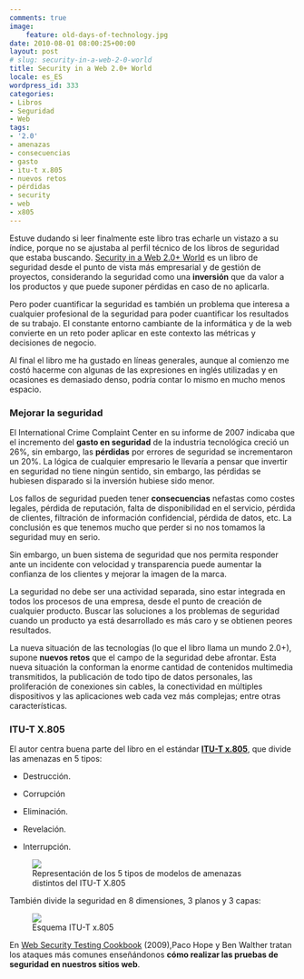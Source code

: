 ```yaml
---
comments: true
image:
    feature: old-days-of-technology.jpg
date: 2010-08-01 08:00:25+00:00
layout: post
# slug: security-in-a-web-2-0-world
title: Security in a Web 2.0+ World
locale: es_ES
wordpress_id: 333
categories:
- Libros
- Seguridad
- Web
tags:
- '2.0'
- amenazas
- consecuencias
- gasto
- itu-t x.805
- nuevos retos
- pérdidas
- security
- web
- x805
---
```


Estuve dudando si leer finalmente este libro tras echarle un vistazo a su índice, porque no se ajustaba al perfil técnico de los libros de seguridad que estaba buscando. [Security in a Web 2.0+ World](http://books.google.es/books?id=hzppPgAACAAJ) es un libro de seguridad desde el punto de vista más empresarial y de gestión de proyectos, considerando la seguridad como una **inversión** que da valor a los productos y que puede suponer pérdidas en caso de no aplicarla.

Pero poder cuantificar la seguridad es también un problema que interesa a cualquier profesional de la seguridad para poder cuantificar los resultados de su trabajo. El constante entorno cambiante de la informática y de la web convierte en un reto poder aplicar en este contexto las métricas y decisiones de negocio.

Al final el libro me ha gustado en líneas generales, aunque al comienzo me costó hacerme con algunas de las expresiones en inglés utilizadas y en ocasiones es demasiado denso, podría contar lo mismo en mucho menos espacio.




### Mejorar la seguridad


El International Crime Complaint Center en su informe de 2007 indicaba que el incremento del **gasto en seguridad** de la industria tecnológica creció un 26%, sin embargo, las **pérdidas** por errores de seguridad se incrementaron un 20%. La lógica de cualquier empresario le llevaría a pensar que invertir en seguridad no tiene ningún sentido, sin embargo, las pérdidas se hubiesen disparado si la inversión hubiese sido menor.

Los fallos de seguridad pueden tener **consecuencias** nefastas como costes legales, pérdida de reputación, falta de disponibilidad en el servicio, pérdida de clientes, filtración de información confidencial, pérdida de datos, etc. La conclusión es que tenemos mucho que perder si no nos tomamos la seguridad muy en serio.

Sin embargo, un buen sistema de seguridad que nos permita responder ante un incidente con velocidad y transparencia puede aumentar la confianza de los clientes y mejorar la imagen de la marca.

La seguridad no debe ser una actividad separada, sino estar integrada en todos los procesos de una empresa, desde el punto de creación de cualquier producto. Buscar las soluciones a los problemas de seguridad cuando un producto ya está desarrollado es más caro y se obtienen peores resultados.

La nueva situación de las tecnologías (lo que el libro llama un mundo 2.0+), supone **nuevos retos** que el campo de la seguridad debe afrontar. Esta nueva situación la conforman la enorme cantidad de contenidos multimedia transmitidos, la publicación de todo tipo de datos personales, las proliferación de conexiones sin cables, la conectividad en múltiples dispositivos y las aplicaciones web cada vez más complejas; entre otras características.


### ITU-T X.805


El autor centra buena parte del libro en el estándar **[ITU-T x.805](http://www.itu.int/ITU-T/worksem/ngn/200505/presentations/s5-zelstan.pdf)**, que divide las amenazas en 5 tipos:



	
  * Destrucción.

	
  * Corrupción

	
  * Eliminación.

	
  * Revelación.

	
  * Interrupción.


<figure>
	<a href="http://jllopezpino.files.wordpress.com/2010/07/amenazas-x805.png">
        <img src="http://jllopezpino.files.wordpress.com/2010/07/amenazas-x805.png">
    </a>
	<figcaption>Representación de los 5 tipos de modelos de amenazas distintos del ITU-T X.805</figcaption>
</figure>


También divide la seguridad en 8 dimensiones, 3 planos y 3 capas:


<figure>
	<a href="http://jllopezpino.files.wordpress.com/2010/07/itu-t-x805.png">
        <img src="http://jllopezpino.files.wordpress.com/2010/07/itu-t-x805.png">
    </a>
	<figcaption>Esquema ITU-T x.805</figcaption>
</figure>




En [Web Security  Testing Cookbook](http://books.google.es/books?id=VmrSJ3V-s_MC) (2009),Paco Hope y Ben Walther tratan los ataques  más comunes enseñándonos **cómo realizar las pruebas de seguridad en  nuestros sitios web**.
